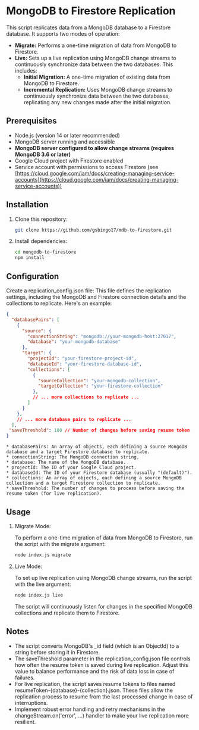 # MongoDB to Firestore Replication

This script replicates data from a MongoDB database to a Firestore database. It supports two modes of operation:

- **Migrate:** Performs a one-time migration of data from MongoDB to Firestore.
- **Live:** Sets up a live replication using MongoDB change streams to continuously synchronize data between the two databases. This includes:
    - **Initial Migration:** A one-time migration of existing data from MongoDB to Firestore.
    - **Incremental Replication:** Uses MongoDB change streams to continuously synchronize data between the two databases, replicating any new changes made after the initial migration.

## Prerequisites

- Node.js (version 14 or later recommended)
- MongoDB server running and accessible
- **MongoDB server configured to allow change streams (requires MongoDB 3.6 or later)** 
- Google Cloud project with Firestore enabled
- Service account with permissions to access Firestore (see [https://cloud.google.com/iam/docs/creating-managing-service-accounts](https://cloud.google.com/iam/docs/creating-managing-service-accounts))

## Installation

1. Clone this repository:

   ```bash
   git clone https://github.com/gsbingo17/mdb-to-firestore.git
   ```

2. Install dependencies:

   ```bash
   cd mongodb-to-firestore
   npm install
   ```
## Configuration

Create a replication_config.json file: This file defines the replication settings, including the MongoDB and Firestore connection details and the collections to replicate. Here's an example:
   ```json
   {
     "databasePairs": [
       {
         "source": {
           "connectionString": "mongodb://your-mongodb-host:27017",
           "database": "your-mongodb-database"
         },
         "target": {
           "projectId": "your-firestore-project-id",
           "databaseId": "your-firestore-database-id",
           "collections": [
             {
               "sourceCollection": "your-mongodb-collection",
               "targetCollection": "your-firestore-collection"
             },
             // ... more collections to replicate ...
           ]
         }
       },
       // ... more database pairs to replicate ...
     ],
    "saveThreshold": 100 // Number of changes before saving resume token
   }
   ```
    * databasePairs: An array of objects, each defining a source MongoDB database and a target Firestore database to replicate. 
    * connectionString: The MongoDB connection string. 
    * database: The name of the MongoDB database. 
    * projectId: The ID of your Google Cloud project. 
    * databaseId: The ID of your Firestore database (usually "(default)"). 
    * collections: An array of objects, each defining a source MongoDB collection and a target Firestore collection to replicate. 
    * saveThreshold: The number of changes to process before saving the resume token (for live replication).

## Usage

1. Migrate Mode:

   To perform a one-time migration of data from MongoDB to Firestore, run the script with the migrate argument:

   ```bash
   node index.js migrate
   ```

2. Live Mode:

   To set up live replication using MongoDB change streams, run the script with the live argument:

   ```bash
   node index.js live
   ```

   The script will continuously listen for changes in the specified MongoDB collections and replicate them to Firestore.

## Notes
* The script converts MongoDB's _id field (which is an ObjectId) to a string before storing it in Firestore.
* The saveThreshold parameter in the replication_config.json file controls how often the resume token is saved during live replication. Adjust this value to balance performance and the risk of data loss in case of failures.
* For live replication, the script saves resume tokens to files named resumeToken-{database}-{collection}.json. These files allow the replication process to resume from the last processed change in case of interruptions.
* Implement robust error handling and retry mechanisms in the changeStream.on('error', ...) handler to make your live replication more resilient.
